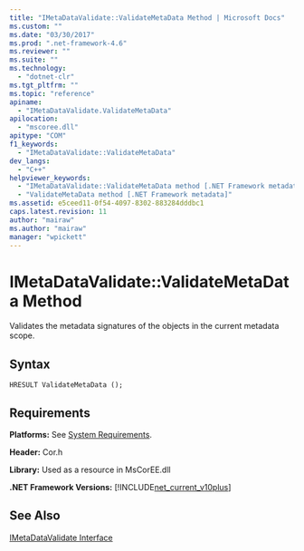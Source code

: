 ```yaml
---
title: "IMetaDataValidate::ValidateMetaData Method | Microsoft Docs"
ms.custom: ""
ms.date: "03/30/2017"
ms.prod: ".net-framework-4.6"
ms.reviewer: ""
ms.suite: ""
ms.technology: 
  - "dotnet-clr"
ms.tgt_pltfrm: ""
ms.topic: "reference"
apiname: 
  - "IMetaDataValidate.ValidateMetaData"
apilocation: 
  - "mscoree.dll"
apitype: "COM"
f1_keywords: 
  - "IMetaDataValidate::ValidateMetaData"
dev_langs: 
  - "C++"
helpviewer_keywords: 
  - "IMetaDataValidate::ValidateMetaData method [.NET Framework metadata]"
  - "ValidateMetaData method [.NET Framework metadata]"
ms.assetid: e5ceed11-0f54-4097-8302-883284dddbc1
caps.latest.revision: 11
author: "mairaw"
ms.author: "mairaw"
manager: "wpickett"
---
```

# IMetaDataValidate::ValidateMetaData Method
Validates the metadata signatures of the objects in the current metadata scope.  
  
## Syntax  
  
```  
HRESULT ValidateMetaData ();  
```  
  
## Requirements  
 **Platforms:** See [System Requirements](../../../../docs/framework/getting-started/system-requirements.md).  
  
 **Header:** Cor.h  
  
 **Library:** Used as a resource in MsCorEE.dll  
  
 **.NET Framework Versions:** [!INCLUDE[net_current_v10plus](../../../../includes/net-current-v10plus-md.md)]  
  
## See Also  
 [IMetaDataValidate Interface](../../../../docs/framework/unmanaged-api/metadata/imetadatavalidate-interface.md)